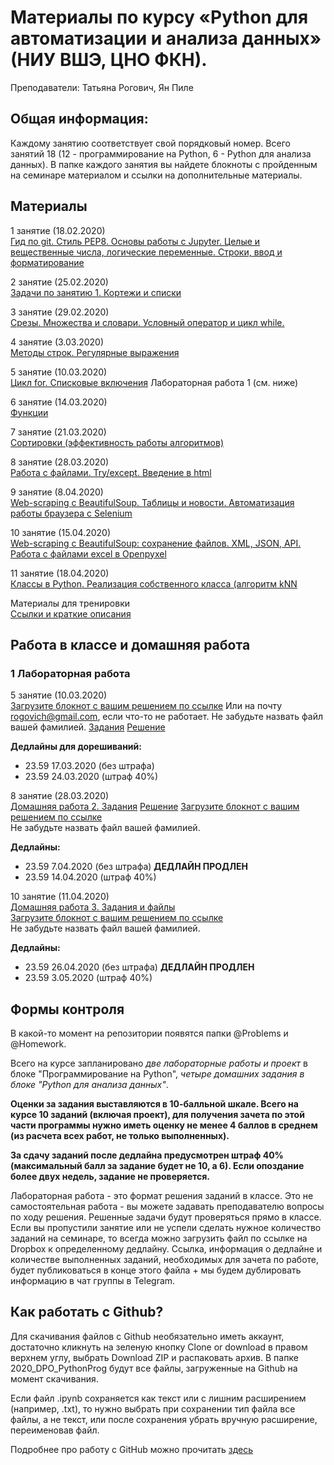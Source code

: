 # Материалы по курсу «Python для автоматизации и анализа данных» (НИУ ВШЭ, ЦНО ФКН).

Преподаватели: Татьяна Рогович, Ян Пиле

## Общая информация:
Каждому занятию соответствует свой порядковый номер. Всего занятий 18 (12 - программирование на Python, 6 - Python для анализа данных). В папке каждого занятия вы найдете блокноты с пройденным на семинаре материалом и ссылки на дополнительные материалы.

## Материалы
1 занятие (18.02.2020)  
[Гид по git. Стиль PEP8. Основы работы с Jupyter. Целые и вещественные числа, логические переменные. Строки, ввод и форматирование](https://github.com/rogovich/2020_DPO_PythonProg/tree/master/1_Introduction)

2 занятие (25.02.2020)  
[Задачи по занятию 1. Кортежи и списки](https://github.com/rogovich/2020_DPO_PythonProg/tree/master/2_Containers_Conditions)

3 занятие (29.02.2020)  
[Срезы. Множества и словари. Условный оператор и цикл while.](https://github.com/rogovich/2020_DPO_PythonProg/tree/master/2_Containers_Conditions)

4 занятие (3.03.2020)  
[Методы строк. Регулярные выражения](https://github.com/rogovich/2020_DPO_PythonProg/tree/master/3_Strings_Regexp)

5 занятие (10.03.2020)  
[Цикл for. Списковые включения](https://github.com/rogovich/2020_DPO_PythonProg/tree/master/4_For_loop)
Лабораторная работа 1 (см. ниже)

6 занятие (14.03.2020)  
[Функции](https://github.com/rogovich/2020_DPO_PythonProg/tree/master/5_Functions)

7 занятие (21.03.2020)  
[Сортировки (эффективность работы алгоритмов)](https://github.com/rogovich/2020_DPO_PythonProg/tree/master/6_Sorting)

8 занятие (28.03.2020)  
[Работа с файлами. Try/except. Введение в html](https://github.com/rogovich/2020_DPO_PythonProg/tree/master/7_Files_Web_Scraping)

9 занятие (8.04.2020)  
[Web-scraping с BeautifulSoup. Таблицы и новости. Автоматизация работы браузера с Selenium](https://github.com/rogovich/2020_DPO_PythonProg/tree/master/8_BS_Selenium)

10 занятие (15.04.2020)  
[Web-scraping с BeautifulSoup: сохранение файлов. XML, JSON, API. Работа с файлами excel в Openpyxel](https://github.com/rogovich/2020_DPO_PythonProg/tree/master/9_API_Openpyxel)

11 занятие (18.04.2020)  
[Классы в Python. Реализация собственного класса (алгоритм kNN](https://github.com/rogovich/2020_DPO_PythonProg/tree/master/10_Classes)

Материалы для тренировки  
[Ссылки и краткие описания](https://github.com/rogovich/2020_DPO_PythonProg/blob/master/dopmaterialy.md)

## Работа в классе и домашняя работа
### 1 Лабораторная работа
5 занятие (10.03.2020)  
[Загрузите блокнот с вашим решением по ссылке](https://www.dropbox.com/request/DiwwhZWXbpmSgON9mCTu)
Или на почту rogovich@gmail.com, если что-то не работает. Не забудьте назвать файл вашей фамилией.
[Задания](https://github.com/rogovich/2020_DPO_PythonProg/blob/master/%40Problems/1_Classwork/1_Classwork.ipynb)
[Решение](https://github.com/rogovich/2020_DPO_PythonProg/blob/master/%40Problems/1_Classwork/1_ClassWork_Solution.ipynb)

**Дедлайны для дорешиваний:**  
* 23.59 17.03.2020 (без штрафа)   
* 23.59 24.03.2020 (штраф 40%)  

8 занятие (28.03.2020)  
[Домашняя работа 2. Задания](https://github.com/rogovich/2020_DPO_PythonProg/tree/master/%40Problems/2_Homework)
[Решение](https://github.com/rogovich/2020_DPO_PythonProg/blob/master/%40Problems/2_Homework/2_Homework_Solution.ipynb)
[Загрузите блокнот с вашим решением по ссылке](https://www.dropbox.com/request/FrqzSyMyr6OpaW8265kJ)  
Не забудьте назвать файл вашей фамилией.

**Дедлайны:**  
* 23.59 7.04.2020 (без штрафа) **ДЕДЛАЙН ПРОДЛЕН**
* 23.59 14.04.2020 (штраф 40%)  

10 занятие (11.04.2020)  
[Домашняя работа 3. Задания и файлы](https://github.com/rogovich/2020_DPO_PythonProg/tree/master/%40Problems/3_Howework)  
[Загрузите блокнот с вашим решением по ссылке](https://www.dropbox.com/request/GXJYWaVB6cSarrpxVsKU)  
Не забудьте назвать файл вашей фамилией.

**Дедлайны:**  
* 23.59 26.04.2020 (без штрафа) **ДЕДЛАЙН ПРОДЛЕН**
* 23.59 3.05.2020 (штраф 40%)  

## Формы контроля
В какой-то момент на репозитории появятся папки @Problems и @Homework. 

Всего на курсе запланировано *две лабораторные работы и проект* в блоке "Программирование на Python", *четыре домашних задания в блоке "Python для анализа данных"*.

**Оценки за задания выставляются в 10-балльной шкале. Всего на курсе 10 заданий (включая проект), для получения зачета по этой части программы нужно иметь оценку не менее 4 баллов в среднем (из расчета всех работ, не только выполненных).**

**За сдачу заданий после дедлайна предусмотрен штраф 40% (максимальный балл за задание будет не 10, а 6). Если опоздание более двух недель, задание не проверяется.**

Лабораторная работа - это формат решения заданий в классе. Это не самостоятельная работа - вы можете задавать преподавателю вопросы по ходу решения. Решенные задачи будут проверяться прямо в классе. Если вы пропустили занятие или не успели сделать нужное количество заданий на семинаре, то всегда можно загрузить файл по ссылке на Dropbox к определенному дедлайну. Ссылка, информация о дедлайне и количестве выполненных заданий, необходимых для зачета по работе, будет публиковаться в конце этого файла + мы будем дублировать информацию в чат группы в Telegram.



## Как работать с Github?
Для скачивания файлов с Github необязательно иметь аккаунт, достаточно кликнуть на зеленую кнопку Clone or download в правом верхнем углу, выбрать Download ZIP и распаковать архив. В папке 2020_DPO_PythonProg будут все файлы, загруженные на Github на момент скачивания.

Если файл .ipynb сохраняется как текст или с лишним расширением (например, .txt), то нужно выбрать при сохранении тип файла все файлы, 
а не текст, или после сохранения убрать вручную расширение, переименовав файл.

Подробнее про работу с GitHub можно прочитать [здесь](https://github.com/rogovich/2020_DPO_PythonProg/blob/master/1_Introduction/2020_DPO_0_git.ipynb)
